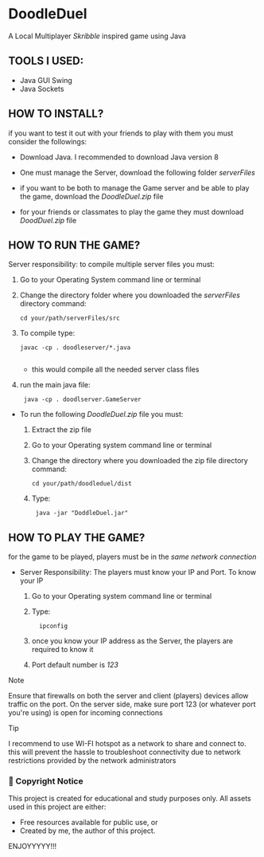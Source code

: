 ﻿# DoodleDuel
A Local Multiplayer _Skribble_ inspired game using Java

## TOOLS I USED:
* Java GUI Swing
* Java Sockets

## HOW TO INSTALL?
if you want to test it out with your friends to play with them you must consider the followings: 

* Download Java. I recommended to download Java version 8

* One must manage the Server, download the following folder  _serverFiles_ 
* if you want to be both to manage the Game server and be able to play the game, download the _DoodleDuel.zip_ file
  
* for your friends or classmates to play the game they must download _DoodDuel.zip_ file

## HOW TO RUN THE GAME?
Server responsibility:  to compile multiple server files  you must:
  1. Go to your Operating System command line or terminal
  3. Change the directory folder where you downloaded the _serverFiles_
     directory command:
      
     ```
     cd your/path/serverFiles/src
     ``` 
     
  5. To compile type:
     
     ```
     javac -cp . doodleserver/*.java
    
     ```
     - this would compile all the needed server class files
     
     
  7. run the main java file:
     
     ```
      java -cp . doodlserver.GameServer
     ```

* To run the following _DoodleDuel.zip_ file you must:
  1. Extract the zip file
  2. Go to your Operating system command line or terminal
  3. Change the directory where you downloaded the zip file
     directory command:
      
     ```
     cd your/path/doodleduel/dist
     ``` 
  5. Type:
     
     ```
      java -jar "DoddleDuel.jar"
     ```

## HOW TO PLAY THE GAME?
for the game to be played, players must be in the _same network connection_

* Server Responsibility: The players must know your IP and Port. To know your IP 
  1. Go to your Operating system command line or terminal
     
  3. Type:


      ```
        ipconfig
      ```

  3. once you know your IP address as the Server, the players are required to know it
  4. Port default number is _123_
  
> [!NOTE]
> Ensure that firewalls on both the server and client (players) devices allow traffic on the port.
> On the server side, make sure port 123 (or whatever port you're using) is open for incoming connections

> [!TIP]
> I recommend to use WI-FI hotspot as a network to share and connect to. this will prevent the hassle to troubleshoot connectivity due to network restrictions provided by the network administrators

### 📜 Copyright Notice
This project is created for educational and study purposes only.
All assets used in this project are either:

- Free resources available for public use, or
- Created by me, the author of this project.

ENJOYYYYY!!! 
